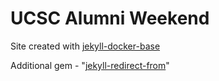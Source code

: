 # UCSC Alumni Weekend

Site created with [jekyll-docker-base](https://github.com/ucsc/jekyll-docker-base)
 
Additional gem
    - "[jekyll-redirect-from](https://github.com/jekyll/jekyll-redirect-from)"
